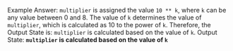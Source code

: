 Example Answer:
`multiplier` is assigned the value `10 ** k`, where `k` can be any value between 0 and 8. The value of `k` determines the value of `multiplier`, which is calculated as 10 to the power of `k`. Therefore, the Output State is: `multiplier` is calculated based on the value of `k`.
Output State: **`multiplier` is calculated based on the value of `k`**